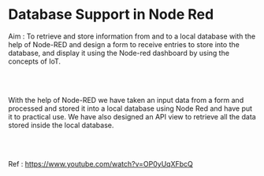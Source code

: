 # Database Support in Node Red


Aim : To retrieve and store information from and to a local database with the help of Node-RED and design a form to receive entries to store into the database, and display it using the Node-red dashboard by using the concepts of IoT.


<br><br>

With the help of Node-RED we have taken an input data from a form and processed and stored it into a local database using Node Red and have put it to practical use. We have also designed an API view to retrieve all the data stored inside the local database.



<br><br>

Ref : https://www.youtube.com/watch?v=OP0yUqXFbcQ
